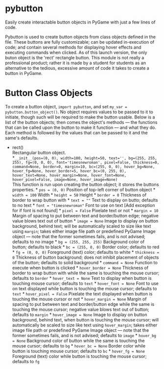 # pybutton
Easily create interactable button objects in PyGame with just a few lines of code.

Pybutton is used to create button objects from class objects defined in the file. These buttons are fully customizable; can be updated in-execution of code; and contain several methods for displaying hover effects and executing commands when clicked. As of this launch version, the only buton object is the 'rect' rectangle button. This module is not really a professional product; rather it is made by a student for students as an alternative to the tedious, excessive amount of code it takes to create a button in PyGame.

# Button Class Objects

To create a button object, ```import pybutton```, and set ```my_var = pybutton.button_object()```. No object requires values to be passed to it to initiate, though such will be required to make the button usable. Below is a list of the button objects; then comes the object's methods — the functions that can be called upon the button to make it function — and what they do. Each method is followed by the values that can be passed to it and the same's defaults.

* rect()<br>
  Rectangular button object.<br>
    *```__init__(pos=(0, 0), width=100, height=50, text='', bg=(255, 255, 255), fg=(0, 0, 0), font='timesnewroman', pixel=False, thickness=0, command=None, border=0, margin=10, bc=(255, 0, 0), hover_bg=None, hover_fg=None, hover_border=5, hover_bc=(0, 255, 0), hover_text=None, hover_margin=None, hover_font=None, hover_pixel=False, image=None, hover_image=None)```<br>
    This function is run upon creating the button object; it stores the buttons properties.
      * ```pos = (0, 0)``` Position of top-left corner of button object
      * ```width = 100``` Width
      * ```height = 50``` Height
      * ```border = 0``` Thickness of border to wrap button with
      * ```text = ""``` Text to display on butto; defaults to no text
      * ```font = "timesnewroman"``` Font to use on text \[Add exception for if font is not found\]
      * ```pixel = False``` Pixelate text or not
      * ```margin = 10``` Margin of spacing to put between text and border/button edge; negative value blows text out of button
      * ```image = None``` Image to display on button background, behind text; will be automatically scaled to size like text using ```margin```; takes either image file path or predefined PyGame Image object — note that the former sometimes fails, and is not advised; defaults to no image
      * ```bg = (255, 255, 255)``` Background color of button; defaults to black
      * ```bc = (255, 0, 0)``` Border color; defaults to red
      * ```fg = (0, 0, 0)``` Foreground (text) color; defaults to white
      * ```thickness = 0``` Thickness of button background; does not inhibit placement of objects of the button; defaults to solid background
      * ```command = None``` Function to execute when button is clicked
      * ```hover_border = None``` Thickness of border to wrap button with while the same is touching the mouse cursor; defaults to ```border```
      * ```hover_text = None``` Text to display when button is touching mouse cursor; defaults to ```text```
      * ```hover_font = None``` Font to use on text displayed while button is touching the mouse cursor; defaults to ```text```
      * ```hover_pixel = False``` Pixelate the text displayed when button is touching the mouse cursor or not
      * ```hover_margin = None``` Margin of spacing to put between text and border/button edge while the same is touching the mouse cursor; negative value blows text out of button; defaults to ```margin```
      * ```hover_image = None``` Image to display on button background, behind text, when button is touching the mouse cursor; will automatically be scaled to size like text using ```hover_margin```; takes either image file path or predefined PyGame Image object — note that the former sometimes fails, and is not advised; defaults to ```image```
      * ```hover_bg = None``` Background color of button while the same is touching the mouse cursor; defaults to ```bg```
      * ```hover_bc = None``` Border color while button is touching mouse cursor; defaults to ```bc```
      * ```hover_fg = None``` Foreground (text) color while button is touching the mouse cursor; defaults to ```fg```
